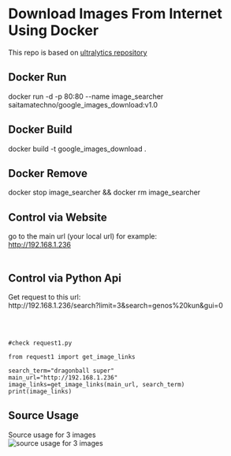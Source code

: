 # Download Images From Internet Using Docker<br>
This repo is based on <a href="https://github.com/ultralytics/google-images-download">ultralytics repository</a><br>

## Docker Run<br>
docker run -d -p 80:80 --name image_searcher saitamatechno/google_images_download:v1.0<br>

## Docker Build<br>
docker build -t google_images_download .<br>

## Docker Remove<br>
docker stop image_searcher && docker rm image_searcher<br>

## Control via Website<br>
go to the main url (your local url) for example:<br>
http://192.168.1.236<br>
<br>

## Control via Python Api<br>
<p>Get request to this url: <br>
http://192.168.1.236/search?limit=3&search=genos%20kun&gui=0</p>
<br>

<pre> <code>
#check request1.py

from request1 import get_image_links

search_term="dragonball super"
main_url="http://192.168.1.236"
image_links=get_image_links(main_url, search_term)
print(image_links)
</code></pre>

## Source Usage <br>
Source usage for 3 images <br>
<img src="source_usage_for3images.jpg" alt="source usage for 3 images"><br>
